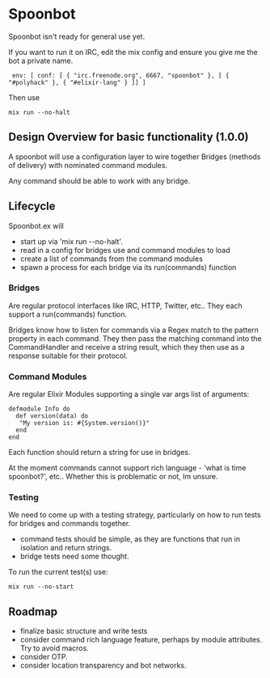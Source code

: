# Spoonbot

Spoonbot isn't ready for general use yet.

If you want to run it on IRC, edit the mix config and ensure you give me the bot a private name.

```
 env: [ conf: [ { "irc.freenode.org", 6667, "spoonbot" }, [ { "#polyhack" }, { "#elixir-lang" } ]] ]
```

Then use

```
mix run --no-halt
```

## Design Overview for basic functionality (1.0.0)

A spoonbot will use a configuration layer to wire together Bridges (methods of delivery) with nominated command modules.

Any command should be able to work with any bridge.

## Lifecycle

Spoonbot.ex will

* start up via 'mix run --no-halt'.
* read in a config for bridges use and command modules to load
* create a list of commands from the command modules
* spawn a process for each bridge via its run(commands) function


### Bridges

Are regular protocol interfaces like IRC, HTTP, Twitter, etc.. They each support a run(commands) function.

Bridges know how to listen for commands via a Regex match to the pattern property in each command. They then pass the matching command into the CommandHandler and receive a string result, which they then use as a response suitable for their protocol.

### Command Modules

Are regular Elixir Modules supporting a single var args list of arguments:

```
defmodule Info do
  def version(data) do
   "My version is: #{System.version()}"
  end
end
```

Each function should return a string for use in bridges.

At the moment commands cannot support rich language - 'what is time spoonbot?', etc.. Whether this is problematic or not, Im unsure.

### Testing

We need to come up with a testing strategy, particularly on how to run tests for bridges and commands together.

* command tests should be simple, as they are functions that run in isolation and return strings.
* bridge tests need some thought.

To run the current test(s) use:

```
mix run --no-start
```

## Roadmap

* finalize basic structure and write tests
* consider command rich language feature, perhaps by module attributes. Try to avoid macros.
* consider OTP.
* consider location transparency and bot networks.
